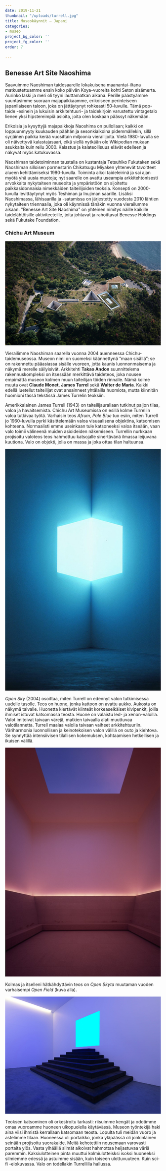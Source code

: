 ```yaml
---
date: 2019-11-21
thumbnail: "/uploads/turrell.jpg"
title: Museokäynnit – Japani
categories:
- museo
project_bg_color: ''
project_fg_color: ''
order: 7

---
```

## Benesse Art Site Naoshima

Saavuimme Naoshiman taidesaarelle lokakuisena maanantai-iltana matkustettuamme ensin koko päivän Koya-vuorelta kohti Seton sisämerta. Aurinko laski ja meri oli tyyni lauttamatkan aikana. Perille päästyämme suuntasimme suoraan majapaikkaamme, erikoiseen perinteiseen japanilaiseen taloon, joka on jättäytynyt rohkeasti 50-luvulle. Tämä pop-taide -esinein ja lukuisin arkkitehtuuri- ja taidekirjoin varustettu vintagetalo lienee yksi hipstereimpiä asioita, joita olen koskaan päässyt näkemään.

Erikoisia ja kysyttyjä majapaikkoja Naoshima on pullollaan; kaikki on loppuunmyyty kuukauden päähän ja sesonkiaikoina pidemmällekin, sillä syrjäinen paikka kerää vuosittain miljoonia vierailijoita. Vielä 1980-luvulla se oli näivettyvä kalastajasaari, eikä siellä nytkään ole Wikipedian mukaan asukkaita kuin reilu 3000. Kalastus ja kalateollisuus elävät edelleen ja näkyvät myös katukuvassa.

Naoshiman taidetoiminnan taustalla on kustantaja Tetsuhiko Fukutaken sekä Naoshiman silloisen pormestarin Chikatsugu Miyaken yhtenevät tavoitteet alueen kehittämiseksi 1980-luvulla. Toiminta alkoi taideleirinä ja sai ajan myötä yhä uusia muotoja; nyt saarelle on avattu useampia arkkitehtonisesti arvokkaita nykytaiteen museoita ja ympäristöön on sijoitettu paikkasidonnaisia nimekkäiden taiteilijoiden teoksia. Konsepti on 2000-luvulla levittäytynyt myös Teshiman ja Inujiman saarille. Lisäksi Naoshimassa, lähisaarilla ja -satamissa on järjestetty vuodesta 2010 lähtien nykytaiteen triennaalia, joka oli käynnissä tänäkin vuonna vierailumme aikaan. "Benesse Art Site Naoshima" on yhteinen nimitys näille kaikille taidelähtöisille aktiviteeteille, joita johtavat ja rahoittavat Benesse Holdings sekä Fukutake Foundation.

### Chichu Art Museum

![](/uploads/chichu_top-thumb-1440x960-501.jpg)

Vierailimme Naoshiman saarella vuonna 2004 auenneessa Chichu-taidemuseossa. Museon nimi on suomeksi käännettynä ”maan sisällä”; se on rakennettu pääasiassa sisälle vuoreen, jotta kaunis luonnonmaisema ja näkymä merelle säilyisivät. Arkkitehti **Takao Andon** suunnittelema rakennuskompleksi on itsessään merkittävä taideteos, joka nousee empimättä museon kolmen muun taiteilijan töiden rinnalle. Nämä kolme muuta ovat **Claude Monet**, **James Turrel** sekä **Walter de Maria**. Kaikki edellä luetellut taiteilijat ovat ansainneet yhtälailla huomiota, mutta kiinnitän huomioni tässä tekstissä James Turrelin teoksiin.

Amerikkalainen James Turrell (1943) on taiteilijaurallaan tutkinut paljon tilaa, valoa ja havaitsemista. Chichu Art Museumissa on esillä kolme Turrellin valoa tutkivaa työtä. Varhaisin teos _Afrum, Pale Blue_ tuo esiin, miten Turrell jo 1960-luvulla pyrki käsittelemään valoa visuaalisena objektina, katsomisen kohteena. Normaalisti emme useinkaan tule katsoneeksi valoa itseään, vaan valo toimii välineenä muiden asioideiden näkemiseen. Turrellin nurkkaan projisoitu valoteos teos hahmottuu katsojalle sinertävänä ilmassa leijuvana kuutiona. Valo on objekti, jolla on massa ja joka ottaa tilan haltuunsa.

![](/uploads/Afrum-Pale-Blue-1968_Chichu-662x1024.jpg)

_Open Sky_ (2004) osoittaa, miten Turrell on edennyt valon tutkimisessa uudelle tasolle. Teos on huone, jonka kattoon on avattu aukko. Aukosta on näkymä taivalle. Huonetta kiertävät kiinteät korkeaselkäiset kivipenkit, joilla ihmiset istuvat katsomassa teosta. Huone on valaistu led- ja xenon-valoilla. Valot imitoivat taivaan värejä, matkien taivaalla alati muuttuvaa valotilannetta. Turrell maalaa valolla taivaan vaiheet arkkitehtuuriin. Väriharmonia luonnollisen ja keinotekoisen valon välillä on outo ja kiehtova. Se synnyttää intensiivisen tilallisen kokemuksen, kohtaamisen hetkellisen ja ikuisen välillä.

![](/uploads/open_sky_2004-699x1024.jpg)

Kolmas ja itselleni hätkähdyttävin teos on _Open Skyta_ muutaman vuoden varhaisempi _Open Field_ (kuva alla).

![](/uploads/turrell.jpg)

Teoksen katsominen oli orkestroitu tarkasti: riisuimme kengät ja odotimme omaa vuoroamme huoneen ulkopuolella käytävässä. Museon työntekijä haki aina viisi ihmistä kerrallaan katsomaan teosta. Lopulta tuli meidän vuoro ja astelimme tilaan. Huoneessa oli portaikko, jonka yläpäässä oli jonkinlainen seinään projisoitu suorakaide. Meitä kehotettiin nousemaan varovasti portaita ylös. Vasta ylhäällä silmät alkoivat hahmottaa heijastuvaa väriä paremmin. Kaksiulotteinen pinta muuttui kolmiulotteisksi isoksi huoneeksi silmiemme edessä ja astuimme sisään, kuin toiseen ulottuvuuteen. Kuin sci-fi -elokuvassa. Valo on todellakin Turrellilla hallussa.